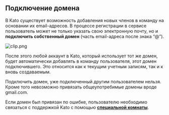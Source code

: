 ## Подключение домена

В Kato существует возможность добавления новых членов в команду на основании их email-адресов. В процессе регистрации в сервисе пользователь может не только указать свою электронную почту, но и **подключить собственный домен** (часть email-адреса после знака “@”).

<!-- new branding: -->
![clip.png](https://in.kato.im/790aadeabf212186b4408211418afbe24d8cb910485275a63ab1097b683b55d1/clip.png)
<!-- old branding:
![clip.png](https://in.kato.im/625e4f03979e2fa5604b873f73b103b77eac25a5ec5902b4a10f7419a7c8ca/clip.png)-->

После этого любой аккаунт в Kato, который использует тот же домен, будет автоматически добавлять в команду пользователя, этот домен подключившего. Это относится как к текущим учетным записям, так и к вновь создаваемым.

Подключить домен, уже подключенный другим пользователем нельзя. Кроме того невозможно привязать общеупотребимые домены вроде gmail.com. 

Если домен был привязан по ошибке, пользователю необходимо связаться с поддержкой Kato с помощью [**специальной комнаты**](https://kato.im/articles/ru/room-types/).


